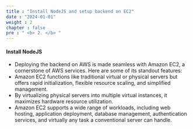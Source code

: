 ```yaml
---
title : "Install NodeJS and setup backend on EC2"
date : "2024-01-01"
weight : 2 
chapter : false
pre : " <b> 2. </b> "
---
```


#### Install NodeJS
- Deploying the backend on AWS is made seamless with Amazon EC2, a cornerstone of AWS services. Here are some of its standout features:
- Amazon EC2 functions like traditional virtual or physical servers but offers rapid initialization, flexible resource scaling, and simplified management.
- By virtualizing physical servers into multiple virtual instances, it maximizes hardware resource utilization.
- Amazon EC2 supports a wide range of workloads, including web hosting, application deployment, database management, authentication services, and virtually any task a conventional server can handle.

